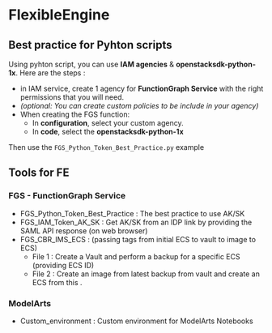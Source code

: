 # FlexibleEngine

## Best practice for Pyhton scripts
Using pyhton script, you can use **IAM agencies** & **openstacksdk-python-1x**.
Here are the steps :
- in IAM service, create 1 agency for **FunctionGraph Service** with the right permissions that you will need.
- *(optional: You can create custom policies to be include in your agency)*
- When creating the FGS function:
    - In **configuration**, select your custom agency.
    - In **code**, select the **openstacksdk-python-1x**

Then use the `FGS_Python_Token_Best_Practice.py` example

## Tools for FE

### FGS - FunctionGraph Service
- FGS_Python_Token_Best_Practice : The best practice to use AK/SK
- FGS_IAM_Token_AK_SK : Get AK/SK from an IDP link by providing the SAML API response (on web browser)
- FGS_CBR_IMS_ECS : (passing tags from initial ECS to vault to image to ECS)
    - File 1 : Create a Vault and perform a backup for a specific ECS (providing ECS ID)
    - File 2 : Create an image from latest backup from vault and create an ECS from this .

### ModelArts
- Custom_environment : Custom environment for ModelArts Notebooks
